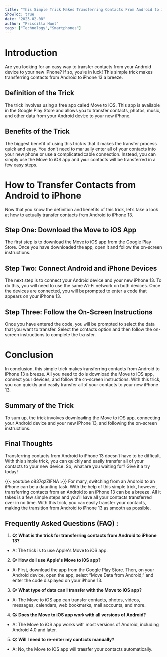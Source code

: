 ```yaml
---
title: "This Simple Trick Makes Transferring Contacts From Android to iPhone 13 a Breeze!"
ShowToc: true 
date: "2023-02-08"
author: "Priscilla Hunt" 
tags: ["Technology","Smartphones"]
---
```

# Introduction

Are you looking for an easy way to transfer contacts from your Android device to your new iPhone? If so, you’re in luck! This simple trick makes transferring contacts from Android to iPhone 13 a breeze. 

## Definition of the Trick

The trick involves using a free app called Move to iOS. This app is available in the Google Play Store and allows you to transfer contacts, photos, music, and other data from your Android device to your new iPhone. 

## Benefits of the Trick

The biggest benefit of using this trick is that it makes the transfer process quick and easy. You don’t need to manually enter all of your contacts into your new phone or use a complicated cable connection. Instead, you can simply use the Move to iOS app and your contacts will be transferred in a few easy steps. 

# How to Transfer Contacts from Android to iPhone

Now that you know the definition and benefits of this trick, let’s take a look at how to actually transfer contacts from Android to iPhone 13. 

## Step One: Download the Move to iOS App

The first step is to download the Move to iOS app from the Google Play Store. Once you have downloaded the app, open it and follow the on-screen instructions. 

## Step Two: Connect Android and iPhone Devices

The next step is to connect your Android device and your new iPhone 13. To do this, you will need to use the same Wi-Fi network on both devices. Once the devices are connected, you will be prompted to enter a code that appears on your iPhone 13. 

## Step Three: Follow the On-Screen Instructions

Once you have entered the code, you will be prompted to select the data that you want to transfer. Select the contacts option and then follow the on-screen instructions to complete the transfer. 

# Conclusion

In conclusion, this simple trick makes transferring contacts from Android to iPhone 13 a breeze. All you need to do is download the Move to iOS app, connect your devices, and follow the on-screen instructions. With this trick, you can quickly and easily transfer all of your contacts to your new iPhone 13. 

## Summary of the Trick

To sum up, the trick involves downloading the Move to iOS app, connecting your Android device and your new iPhone 13, and following the on-screen instructions. 

## Final Thoughts

Transferring contacts from Android to iPhone 13 doesn’t have to be difficult. With this simple trick, you can quickly and easily transfer all of your contacts to your new device. So, what are you waiting for? Give it a try today!

{{< youtube o837qzZlFNA >}} 
For many, switching from an Android to an iPhone can be a daunting task. With the help of this simple trick, however, transferring contacts from an Android to an iPhone 13 can be a breeze. All it takes is a few simple steps and you'll have all your contacts transferred over in no time. With this trick, you can easily transfer your contacts, making the transition from Android to iPhone 13 as smooth as possible.

## Frequently Asked Questions (FAQ) :
1. **Q: What is the trick for transferring contacts from Android to iPhone 13?** 
- A: The trick is to use Apple's Move to iOS app.

2. **Q: How do I use Apple's Move to iOS app?**
- A: First, download the app from the Google Play Store. Then, on your Android device, open the app, select “Move Data from Android,” and enter the code displayed on your iPhone 13.

3. **Q: What type of data can I transfer with the Move to iOS app?**
- A: The Move to iOS app can transfer contacts, photos, videos, messages, calendars, web bookmarks, mail accounts, and more.

4. **Q: Does the Move to iOS app work with all versions of Android?**
- A: The Move to iOS app works with most versions of Android, including Android 4.0 and later.

5. **Q: Will I need to re-enter my contacts manually?**
- A: No, the Move to iOS app will transfer your contacts automatically.


